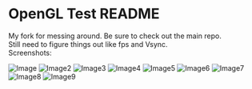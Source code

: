 # OpenGL Test README #

My fork for messing around. Be sure to check out the main repo.  
Still need to figure things out like fps and Vsync.  
Screenshots:

![Image](http://puu.sh/gSzBG/ed3df41f61.png)
![Image2](http://puu.sh/gT0aK/cd01107850.png)
![Image3](http://puu.sh/gT0qj/bff5d9b8fb.png)
![Image4](http://puu.sh/gT2SS/641c99aec0.png)
![Image5](http://puu.sh/gT549/3793af53fa.png)
![Image6](http://puu.sh/gT6aW/43372ff07e.png)
![Image7](http://puu.sh/gT73d/4c54605f1e.png)
![Image8](http://i.imgur.com/JgigxSQ.png)
![Image9](http://i.imgur.com/C3ZBDAy.png)
